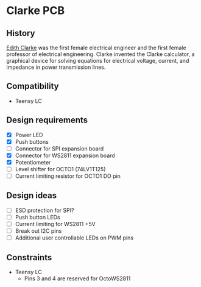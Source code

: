 # Clarke PCB

## History

[Edith Clarke] was the first female electrical engineer and the first female
professor of electrical engineering. Clarke invented the Clarke calculator, a
graphical device for solving equations for electrical voltage, current, and
impedance in power transmission lines.

[Edith Clarke]: https://en.wikipedia.org/wiki/Edith_Clarke

## Compatibility

- Teensy LC

## Design requirements

- [x] Power LED
- [x] Push buttons
- [ ] Connector for SPI expansion board
- [x] Connector for WS2811 expansion board
- [x] Potentiometer
- [ ] Level shifter for OCTO1 (74LV1T125)
- [ ] Current limiting resistor for OCTO1 DO pin

## Design ideas

- [ ] ESD protection for SPI?
- [ ] Push button LEDs
- [ ] Current limiting for WS2811 +5V
- [ ] Break out I2C pins
- [ ] Additional user controllable LEDs on PWM pins

## Constraints

- Teensy LC
  - Pins 3 and 4 are reserved for OctoWS2811
